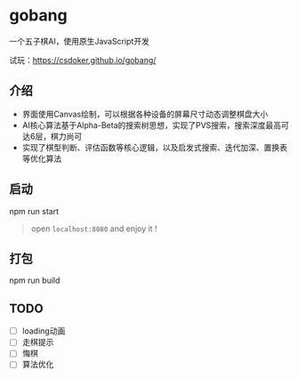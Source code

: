 # gobang

一个五子棋AI，使用原生JavaScript开发

试玩：https://csdoker.github.io/gobang/

## 介绍

- 界面使用Canvas绘制，可以根据各种设备的屏幕尺寸动态调整棋盘大小
- AI核心算法基于Alpha-Beta的搜索树思想，实现了PVS搜索，搜索深度最高可达6层，棋力尚可
- 实现了棋型判断、评估函数等核心逻辑，以及启发式搜索、迭代加深、置换表等优化算法

## 启动

npm run start

> open `localhost:8080` and enjoy it !

## 打包

npm run build

## TODO

- [ ] loading动画
- [ ] 走棋提示
- [ ] 悔棋
- [ ] 算法优化